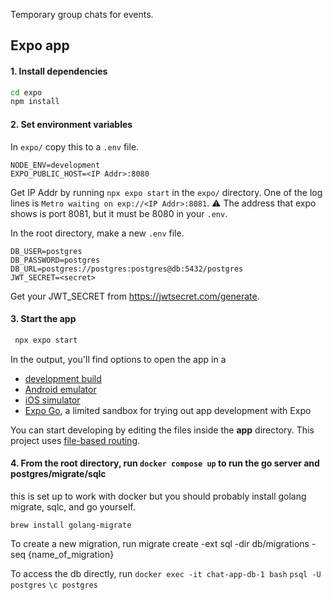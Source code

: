 Temporary group chats for events.

## Expo app

#### 1. Install dependencies

   ```bash
   cd expo
   npm install
   ```

#### 2. Set environment variables
In `expo/` copy this to a `.env` file.
```
NODE_ENV=development
EXPO_PUBLIC_HOST=<IP Addr>:8080
```
Get IP Addr by running `npx expo start` in the `expo/` directory.
One of the log lines is `Metro waiting on exp://<IP Addr>:8081`.
⚠️ The address that expo shows is port 8081, but it must be 8080 in your `.env`.

In the root directory, make a new `.env` file.
```
DB_USER=postgres
DB_PASSWORD=postgres
DB_URL=postgres://postgres:postgres@db:5432/postgres
JWT_SECRET=<secret>
```
Get your JWT_SECRET from https://jwtsecret.com/generate.

#### 3. Start the app

   ```bash
    npx expo start
   ```

In the output, you'll find options to open the app in a

- [development build](https://docs.expo.dev/develop/development-builds/introduction/)
- [Android emulator](https://docs.expo.dev/workflow/android-studio-emulator/)
- [iOS simulator](https://docs.expo.dev/workflow/ios-simulator/)
- [Expo Go](https://expo.dev/go), a limited sandbox for trying out app development with Expo

You can start developing by editing the files inside the **app** directory. This project uses [file-based routing](https://docs.expo.dev/router/introduction).


#### 4. From the root directory, run `docker compose up` to run the go server and postgres/migrate/sqlc

this is set up to work with docker but you should probably install golang migrate, sqlc, and go yourself.

`brew install golang-migrate`

To create a new migration, run migrate create -ext sql -dir db/migrations -seq {name_of_migration}

To access the db directly, run
`docker exec -it chat-app-db-1 bash`
`psql -U postgres`
`\c postgres`
